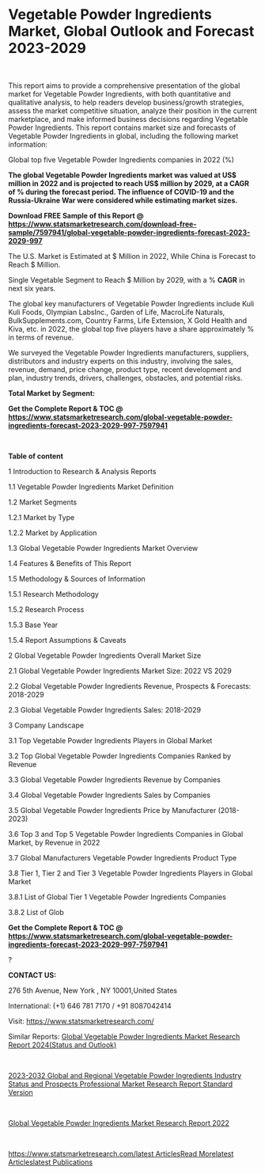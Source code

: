 <h1>Vegetable Powder Ingredients Market, Global Outlook and Forecast 2023-2029</h1><br/><p>This report aims to provide a comprehensive presentation of the global market for Vegetable Powder Ingredients, with both quantitative and qualitative analysis, to help readers develop business/growth strategies, assess the market competitive situation, analyze their position in the current marketplace, and make informed business decisions regarding Vegetable Powder Ingredients. This report contains market size and forecasts of Vegetable Powder Ingredients in global, including the following market information:</p>
 
 
 
 <p>Global top five Vegetable Powder Ingredients companies in 2022 (%)</p>
 
 
 
 <p><strong>The global Vegetable Powder Ingredients market was valued at US$ million in 2022 and is projected to reach US$ million by 2029, at a <strong>CAGR</strong> of % during the forecast period. The influence of COVID-19 and the Russia-Ukraine War were considered while estimating market sizes.</strong></p>
 
 
 
 <p><strong>Download FREE Sample of this Report @ <a href="https://www.statsmarketresearch.com/download-free-sample/7597941/global-vegetable-powder-ingredients-forecast-2023-2029-997">https://www.statsmarketresearch.com/download-free-sample/7597941/global-vegetable-powder-ingredients-forecast-2023-2029-997</a></strong></p>
 
 
 
 <p>The U.S. Market is Estimated at $ Million in 2022, While China is Forecast to Reach $ Million.</p>
 
 
 
 <p>Single Vegetable Segment to Reach $ Million by 2029, with a % <strong>CAGR</strong> in next six years.</p>
 
 
 
 <p>The global key manufacturers of Vegetable Powder Ingredients include Kuli Kuli Foods, Olympian LabsInc., Garden of Life, MacroLife Naturals, BulkSupplements.com, Country Farms, Life Extension, X Gold Health and Kiva, etc. in 2022, the global top five players have a share approximately % in terms of revenue.</p>
 
 
 
 <p>We surveyed the Vegetable Powder Ingredients manufacturers, suppliers, distributors and industry experts on this industry, involving the sales, revenue, demand, price change, product type, recent development and plan, industry trends, drivers, challenges, obstacles, and potential risks.</p>
 
 
 
 <p><strong>Total Market by Segment:</strong></p>
 
 
 
 <div><b>Get the Complete Report & TOC @ <a href="https://www.statsmarketresearch.com/global-vegetable-powder-ingredients-forecast-2023-2029-997-7597941">https://www.statsmarketresearch.com/global-vegetable-powder-ingredients-forecast-2023-2029-997-7597941</a></b></div>
 
 
 
 <p><br />
 
 <b>Table of content</b></p>
 
 
 
 <p>1 Introduction to Research & Analysis Reports<br />
 
 1.1 Vegetable Powder Ingredients Market Definition<br />
 
 1.2 Market Segments<br />
 
 1.2.1 Market by Type<br />
 
 1.2.2 Market by Application<br />
 
 1.3 Global Vegetable Powder Ingredients Market Overview<br />
 
 1.4 Features & Benefits of This Report<br />
 
 1.5 Methodology & Sources of Information<br />
 
 1.5.1 Research Methodology<br />
 
 1.5.2 Research Process<br />
 
 1.5.3 Base Year<br />
 
 1.5.4 Report Assumptions & Caveats<br />
 
 2 Global Vegetable Powder Ingredients Overall Market Size<br />
 
 2.1 Global Vegetable Powder Ingredients Market Size: 2022 VS 2029<br />
 
 2.2 Global Vegetable Powder Ingredients Revenue, Prospects & Forecasts: 2018-2029<br />
 
 2.3 Global Vegetable Powder Ingredients Sales: 2018-2029<br />
 
 3 Company Landscape<br />
 
 3.1 Top Vegetable Powder Ingredients Players in Global Market<br />
 
 3.2 Top Global Vegetable Powder Ingredients Companies Ranked by Revenue<br />
 
 3.3 Global Vegetable Powder Ingredients Revenue by Companies<br />
 
 3.4 Global Vegetable Powder Ingredients Sales by Companies<br />
 
 3.5 Global Vegetable Powder Ingredients Price by Manufacturer (2018-2023)<br />
 
 3.6 Top 3 and Top 5 Vegetable Powder Ingredients Companies in Global Market, by Revenue in 2022<br />
 
 3.7 Global Manufacturers Vegetable Powder Ingredients Product Type<br />
 
 3.8 Tier 1, Tier 2 and Tier 3 Vegetable Powder Ingredients Players in Global Market<br />
 
 3.8.1 List of Global Tier 1 Vegetable Powder Ingredients Companies<br />
 
 3.8.2 List of Glob</p>
 
 
 
 <div><b>Get the Complete Report & TOC @ <a href="https://www.statsmarketresearch.com/global-vegetable-powder-ingredients-forecast-2023-2029-997-7597941">https://www.statsmarketresearch.com/global-vegetable-powder-ingredients-forecast-2023-2029-997-7597941</a></b></div>
 
 
 
 <p>? </p>
 
 
 
 <p><b>CONTACT US:</b><br />
 
 276 5th Avenue, New York , NY 10001,United States<br />
 
 International: (+1) 646 781 7170 / +91 8087042414<br />
 
 Visit: <a href="https://www.statsmarketresearch.com/">https://www.statsmarketresearch.com/</a><br />
 
 Similar Reports: <a href="https://www.statsmarketresearch.com/global-vegetable-powder-ingredients-forecast-2023-2029-997-7597941">Global Vegetable Powder Ingredients Market Research Report 2024(Status and Outlook)</a><br />
 
 <br />
 
 <a href="https://www.statsmarketresearch.com/global-vegetable-powder-ingredients-forecast-2023-2029-997-7597941">2023-2032 Global and Regional Vegetable Powder Ingredients Industry Status and Prospects Professional Market Research Report Standard Version</a><br />
 
 <br />
 
 <a href="https://www.statsmarketresearch.com/global-vegetable-powder-ingredients-forecast-2023-2029-997-7597941">Global Vegetable Powder Ingredients Market Research Report 2022</a><br />
 
 <br />
 
 <a href="https://gyeongbokgung.com">https://www.statsmarketresearch.com/</a><a href="https://hallyeomaritime.com">latest Articles</a><a href="https://jingwansa.com">Read More</a><a href="https://nguoiviet.jp/">latest Articles</a><a href="https://www.intelmarketresearch.com/">latest Publications</a></p>